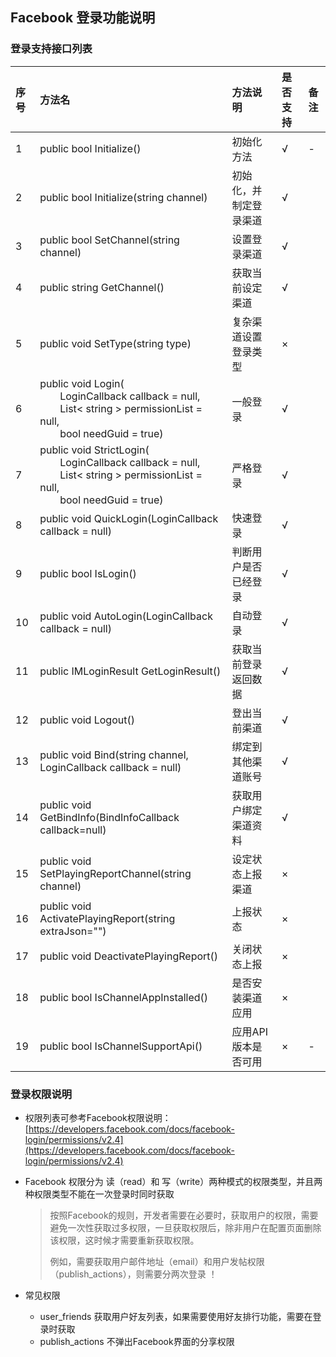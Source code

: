## Facebook 登录功能说明

### 登录支持接口列表

| 序号 | 方法名 | 方法说明 | 是否支持 | 备注 |
| :-- | :-- |:------- | :----- | :-- |
| 1 | public bool Initialize() | 初始化方法 | √ | - |
| 2 | public bool Initialize(string channel) | 初始化，并制定登录渠道 |√ | |
| 3 | public bool SetChannel(string channel) | 设置登录渠道| √ | |
| 4 | public string GetChannel() | 获取当前设定渠道 | √ | |
| 5 | public void SetType(string type) | 复杂渠道设置登录类型 | × | |
| 6 | public void Login( <br>&emsp;&emsp;LoginCallback callback = null,<br> &emsp;&emsp;List< string > permissionList = null,<br>&emsp;&emsp;bool needGuid = true) | 一般登录 | √ | |
| 7 | public void StrictLogin( <br>&emsp;&emsp;LoginCallback callback = null,<br> &emsp;&emsp;List< string > permissionList = null,<br>&emsp;&emsp;bool needGuid = true) | 严格登录 | √ | |
| 8 | public void QuickLogin(LoginCallback callback = null) | 快速登录 | √ | |
| 9 | public bool IsLogin() | 判断用户是否已经登录 | √ | |
| 10 | public void AutoLogin(LoginCallback callback = null) | 自动登录 | √ | |
| 11 | public IMLoginResult GetLoginResult() | 获取当前登录返回数据 | √ | |
| 12 | public void Logout() | 登出当前渠道 | √ | |
| 13 | public void Bind(string channel, LoginCallback callback = null) | 绑定到其他渠道账号 | √ | |
| 14 | public void GetBindInfo(BindInfoCallback callback=null) | 获取用户绑定渠道资料 | √ | |
| 15 | public void SetPlayingReportChannel(string channel) | 设定状态上报渠道 | × | |
| 16 | public void ActivatePlayingReport(string extraJson="") | 上报状态 | × | |
| 17 | public void DeactivatePlayingReport() | 关闭状态上报 | × | |
| 18 | public bool IsChannelAppInstalled() | 是否安装渠道应用 | × | |
| 19 | public bool IsChannelSupportApi() | 应用API版本是否可用 | × | - |

### 登录权限说明

  * 权限列表可参考Facebook权限说明：[https://developers.facebook.com/docs/facebook-login/permissions/v2.4](https://developers.facebook.com/docs/facebook-login/permissions/v2.4)
  
  * Facebook 权限分为 读（read）和 写（write）两种模式的权限类型，并且两种权限类型不能在一次登录时同时获取

    >按照Facebook的规则，开发者需要在必要时，获取用户的权限，需要避免一次性获取过多权限，一旦获取权限后，除非用户在配置页面删除该权限，这时候才需要重新获取权限。
    >
    >例如，需要获取用户邮件地址（email）和用户发帖权限（publish_actions），则需要分两次登录 ！

  * 常见权限
    * user_friends 获取用户好友列表，如果需要使用好友排行功能，需要在登录时获取
    * publish_actions 不弹出Facebook界面的分享权限

